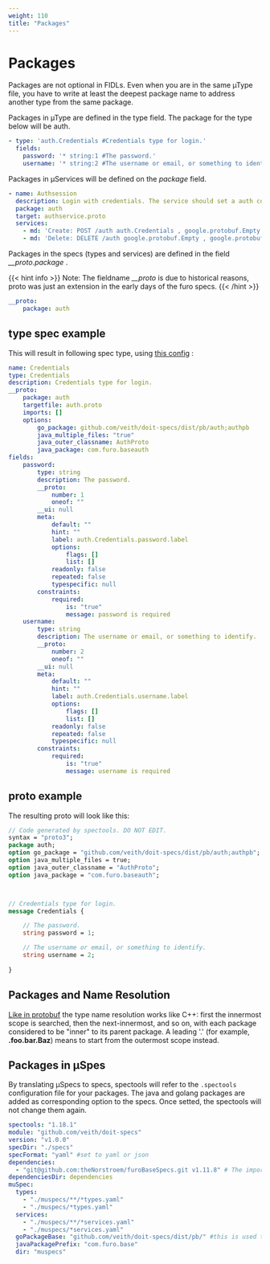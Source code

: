 ```yaml
---
weight: 110
title: "Packages"
---
```


# Packages
Packages are not optional in FIDLs. Even when you are in the same µType file, you have to write at least the deepest package name to address another type from the same package.

Packages in µType are defined in the type field. The package for the type below will be auth.
```yaml
- type: 'auth.Credentials #Credentials type for login.'
  fields:
    password: '* string:1 #The password.'
    username: '* string:2 #The username or email, or something to identify.'    

```

Packages in µServices will be defined on the *package* field.
```yaml
- name: Authsession
  description: Login with credentials. The service should set a auth cookie on login and delete it on logout
  package: auth
  target: authservice.proto
  services:
    - md: 'Create: POST /auth auth.Credentials , google.protobuf.Empty #Login with credentials #Nimmt die Credentials für die Anmeldung entgegen'
    - md: 'Delete: DELETE /auth google.protobuf.Empty , google.protobuf.Empty #Logout.'
```

Packages in the specs (types and services) are defined in the field *__proto.package*   . 


{{< hint info >}}
Note: The fieldname *__proto* is due to historical reasons, proto was just an extension in the early days of the furo specs.
{{< /hint >}}

 
```yaml
__proto:
    package: auth
```



## type spec example

This will result in following spec type, using [this config](/docs/overview/packages/#packages-in-µspes) :

```yaml
name: Credentials
type: Credentials
description: Credentials type for login.
__proto:
    package: auth
    targetfile: auth.proto
    imports: []
    options:
        go_package: github.com/veith/doit-specs/dist/pb/auth;authpb
        java_multiple_files: "true"
        java_outer_classname: AuthProto
        java_package: com.furo.baseauth
fields:
    password:
        type: string
        description: The password.
        __proto:
            number: 1
            oneof: ""
        __ui: null
        meta:
            default: ""
            hint: ""
            label: auth.Credentials.password.label
            options:
                flags: []
                list: []
            readonly: false
            repeated: false
            typespecific: null
        constraints:
            required:
                is: "true"
                message: password is required
    username:
        type: string
        description: The username or email, or something to identify.
        __proto:
            number: 2
            oneof: ""
        __ui: null
        meta:
            default: ""
            hint: ""
            label: auth.Credentials.username.label
            options:
                flags: []
                list: []
            readonly: false
            repeated: false
            typespecific: null
        constraints:
            required:
                is: "true"
                message: username is required  

```


## proto example
The resulting proto will look like this:
```proto
// Code generated by spectools. DO NOT EDIT.
syntax = "proto3";
package auth;
option go_package = "github.com/veith/doit-specs/dist/pb/auth;authpb";
option java_multiple_files = true;
option java_outer_classname = "AuthProto";
option java_package = "com.furo.baseauth";



// Credentials type for login.
message Credentials {  

    // The password.
    string password = 1;

    // The username or email, or something to identify.
    string username = 2;
    
}
```

## Packages and Name Resolution
[Like in protobuf](https://developers.google.com/protocol-buffers/docs/proto3#packages_and_name_resolution) the type
name resolution works like C++: first the innermost scope is searched, then the next-innermost, and so on, with each package considered to be "inner" to its parent package. A leading '.' (for example, **.foo.bar.Baz**) means to start from the outermost scope instead.


## Packages in µSpes
By translating µSpecs to specs, spectools will refer to the `.spectools` configuration file for your packages.
The java and golang packages are added as corresponding option to the specs. Once setted, the spectools will not change them again.


```yaml
spectools: "1.18.1"
module: "github.com/veith/doit-specs"
version: "v1.0.0"
specDir: "./specs"
specFormat: "yaml" #set to yaml or json
dependencies:
  - "git@github.com:theNorstroem/furoBaseSpecs.git v1.11.8" # The importer looks for all **/*.type.spec files recursive The importer looks for all **/*.service.spec files recursive
dependenciesDir: dependencies
muSpec:
  types:
    - "./muspecs/**/*types.yaml"
    - "./muspecs/*types.yaml"
  services:
    - "./muspecs/**/*services.yaml"
    - "./muspecs/*services.yaml"
  goPackageBase: "github.com/veith/doit-specs/dist/pb/" #this is used to prefix the go package option
  javaPackagePrefix: "com.furo.base"
  dir: "muspecs"

```